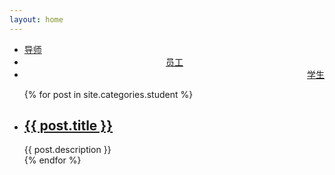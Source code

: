 ```yaml
---
layout: home
---
```

<!--dump/index.md-->
<div class="index-content dump">
    <div class="section">
        <ul class="artical-cate">
            <li class="on"><a href="/"><span>导师</span></a></li>
            <li style="text-align:center"><a href="/worker"><span>员工</span></a></li>
            <li style="text-align:right"><a href="/student"><span>学生</span></a></li>
        </ul>
        <div class="cate-bar">
            <span id="cateBar"></span>
        </div>
        <ul class="artical-list">
        {% for post in site.categories.student %}
            <li>
                <h2>
                    <a href="{{ post.url }}">{{ post.title }}</a>
                </h2>
                <div class="title-desc">{{ post.description }}</div>
            </li>
        {% endfor %}
        </ul>
    </div>
    <div class="aside">
    </div>
</div>
<!--End dump/index.md-->
